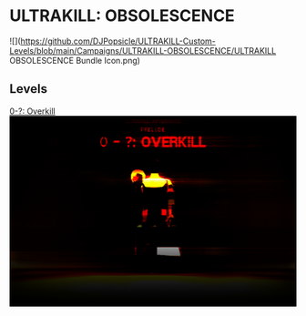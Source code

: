 # ULTRAKILL: OBSOLESCENCE
![](https://github.com/DJPopsicle/ULTRAKILL-Custom-Levels/blob/main/Campaigns/ULTRAKILL-OBSOLESCENCE/ULTRAKILL OBSOLESCENCE Bundle Icon.png)

## Levels
[0-?: Overkill](https://github.com/DJPopsicle/ULTRAKILL-Custom-Levels/blob/main/Campaigns/ULTRAKILL-OBSOLESCENCE/Levels/Overkill/Overkill.doomah)
![](https://github.com/DJPopsicle/ULTRAKILL-Custom-Levels/blob/main/Campaigns/ULTRAKILL-OBSOLESCENCE/Levels/Overkill/Overkill%20Cover.png)